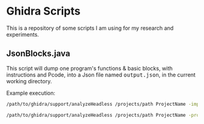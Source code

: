 # Ghidra Scripts

This is a repository of some scripts I am using for my research and experiments.

## JsonBlocks.java

This script will dump one program's functions &amp; basic blocks, with instructions and Pcode, into a Json file named
<tt>output.json</tt>, in the current working directory.

Example execution:

```bash
/path/to/ghidra/support/analyzeHeadless /projects/path ProjectName -import /full/path/to/program.exe -postScript JsonBlocks.java
```

```bash
/path/to/ghidra/support/analyzeHeadless /projects/path ProjectName -process program.exe -postScript JsonBlocks.java
```
